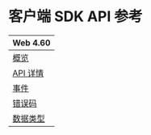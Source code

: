 # 客户端 SDK API 参考

| Web 4.60 |
| --- |
| [概览](src/Web-overview.md) |
| [API 详情](src/Web-api.md) |
| [事件](src/Web-event.md) |
| [错误码](src/Web-errorcode.md) |
| [数据类型](src/Web-keytype.md) |
